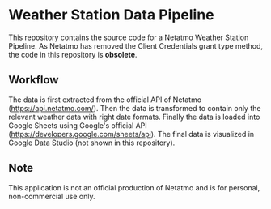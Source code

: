 # Weather Station Data Pipeline
This repository contains the source code for a Netatmo Weather Station Pipeline. As Netatmo has removed the Client Credentials grant type method, the code in this repository is **obsolete**.

## Workflow
The data is first extracted from the official API of Netatmo (https://api.netatmo.com/). Then the data is transformed to contain only the relevant weather data with right date formats. Finally the data is loaded into Google Sheets using Google's official API (https://developers.google.com/sheets/api). The final data is visualized in Google Data Studio (not shown in this repository).

## Note
This application is not an official production of Netatmo and is for personal, non-commercial use only.
